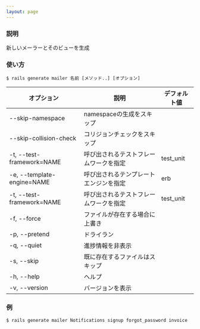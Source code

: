 ```yaml
---
layout: page
---
```


### 説明

新しいメーラーとそのビューを生成

### 使い方

    $ rails generate mailer 名前 [メソッド..] [オプション]

| オプション                 | 説明                                   | デフォルト値 |
| -------------------------- | -------------------------------------- | ------------ |
| --skip-namespace           | namespaceの生成をスキップ              |              |
| --skip-collision-check     | コリジョンチェックをスキップ           |              |
| -t, --test-framework=NAME  | 呼び出されるテストフレームワークを指定 | test_unit    |
| -e, --template-engine=NAME | 呼び出されるテンプレートエンジンを指定 | erb          |
| -t, --test-framework=NAME  | 呼び出されるテストフレームワークを指定 | test_unit    |
| -f, --force                | ファイルが存在する場合に上書き         |              |
| -p, --pretend              | ドライラン                             |              |
| -q, --quiet                | 進捗情報を非表示                       |              |
| -s, --skip                 | 既に存在するファイルはスキップ |              |
| -h, --help                 | ヘルプ                                 |              |
| -v, --version              | バージョンを表示                       |              |

### 例

    $ rails generate mailer Notifications signup forgot_password invoice
